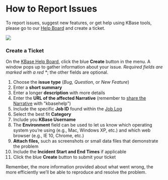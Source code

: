 # How to Report Issues

To report issues, suggest new features, or get help using KBase tools, please go to our [Help Board](%20https://kbase-jira.atlassian.net/) and create a ticket. 

![](../.gitbook/assets/submitajiratickettohelpdesk.gif)

### Create a Ticket

On the [KBase Help Board](https://kbase-jira.atlassian.net/), click the blue **Create** button in the menu. A window pops up to gather information about your issue. _Required fields are marked with a red \*_; the other fields are optional. 

1. Choose the **issue type** \(_Bug,_ _Question_, or _New Feature_\)
2. Enter a **short summary**
3. Enter a longer **description** with more details
4. Enter the **URL of the affected Narrative** \(remember to [share the Narrative](../getting-started/narrative/share.md) with "kbasehelp"\)
5. Include the specific **Job ID** found within the [Job Log](job-log.md#job-browser)
6. Select the best fit **Category**
7. Include you **KBase Username**
8. The **Environment** field can be used to let us know which operating system you’re using \(e.g., Mac, Windows XP, etc.\) and which web browser \(e.g., IE 10, Chrome, etc.\)
9. **Attach files,** such as screenshots or small data files that demonstrate the problem
10. Include the **Incident Start and End Times** if applicable 
11. Click the blue **Create** button to submit your ticket

Remember, the more information provided about what went wrong, the more efficiently we’ll be able to reproduce and resolve the problem.


